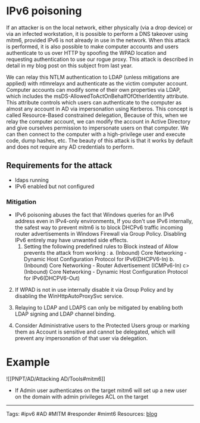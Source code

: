 # IPv6 poisoning 
If an attacker is on the local network, either physically (via a drop device) or via an infected workstation, it is possible to perform a DNS takeover using mitm6, provided IPv6 is not already in use in the network. When this attack is performed, it is also possible to make computer accounts and users authenticate to us over HTTP by spoofing the WPAD location and requesting authentication to use our rogue proxy. This attack is described in detail in my blog post on this subject from last year.

We can relay this NTLM authentication to LDAP (unless mitigations are applied) with ntlmrelayx and authenticate as the victim computer account. Computer accounts can modify some of their own properties via LDAP, which includes the msDS-AllowedToActOnBehalfOfOtherIdentity attribute. This attribute controls which users can authenticate to the computer as almost any account in AD via impersonation using Kerberos. This concept is called Resource-Based constrained delegation, Because of this, when we relay the computer account, we can modify the account in Active Directory and give ourselves permission to impersonate users on that computer. We can then connect to the computer with a high-privilege user and execute code, dump hashes, etc. The beauty of this attack is that it works by default and does not require any AD credentials to perform.
## Requirements for the attack
- ldaps running
- IPv6 enabled but not configured 


### Mitigation 
- IPv6 poisoning abuses the fact that Windows queries for an IPv6 address even in IPv4-only environments,  If you don't use IPv6 internally, the safest way to prevent mitm6 is to block DHCPv6 traffic incoming router advertisements in Windows Firewall via Group Policy. Disabling IPv6 entirely may have unwanted side effects.                                                                                                                                                                        
    1. Setting the following predefined rules to Block instead of Allow prevents the attack from working :
			a.       (Inbound) Core Networking - Dynamic Host Configuration Protocol for IPv6(DHCPV6-In)
			b.       (Inbound) Core Networking - Router Advertisement (ICMPv6-In)
			c>      (Inbound) Core Networking - Dynamic Host Configuration Protocol for IPv6(DHCPV6-Out)

2. If WPAD is not in use internally disable it via Group Policy and by disabling the WinHttpAutoProxySvc service.


3. Relaying to LDAP and LDAPS can only be mitigated by enabling both LDAP signing and LDAP channel binding. 


4. Consider Administrative users to the Protected Users group or marking them as Account is sensitive and cannot be delegated, which will prevent any impersonation of that user via delegation. 


# Example

![[PNPT/AD/Attacking AD/Tools#mitm6]]

- If Admin user authenticates on the target mitm6 will set up a new user on the domain with admin privileges ACL on the target   

---
Tags: #ipv6 #AD #MITM #responder #mimt6
Resources: [blog](https://blog.fox-it.com/2018/01/11/mitm6-compromising-ipv4-networks-via-ipv6/)
